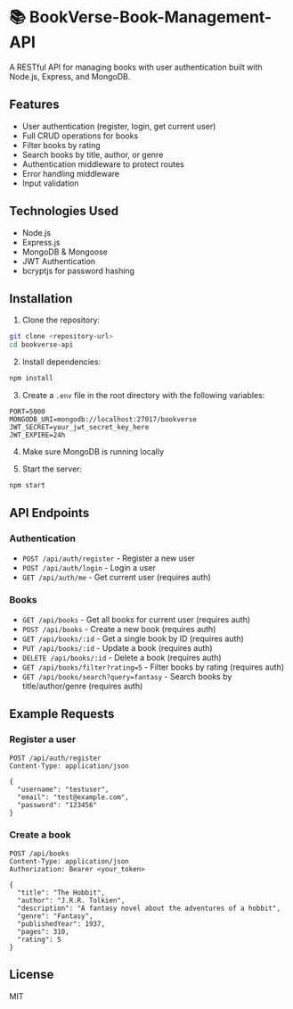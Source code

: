 
# 📚 BookVerse-Book-Management-API

A RESTful API for managing books with user authentication built with Node.js, Express, and MongoDB.

## Features

- User authentication (register, login, get current user)
- Full CRUD operations for books
- Filter books by rating
- Search books by title, author, or genre
- Authentication middleware to protect routes
- Error handling middleware
- Input validation

## Technologies Used

- Node.js
- Express.js
- MongoDB & Mongoose
- JWT Authentication
- bcryptjs for password hashing

## Installation

1. Clone the repository:
```bash
git clone <repository-url>
cd bookverse-api
```

2. Install dependencies:
```bash
npm install
```

3. Create a `.env` file in the root directory with the following variables:
```
PORT=5000
MONGODB_URI=mongodb://localhost:27017/bookverse
JWT_SECRET=your_jwt_secret_key_here
JWT_EXPIRE=24h
```

4. Make sure MongoDB is running locally

5. Start the server:
```bash
npm start
```

## API Endpoints

### Authentication

- `POST /api/auth/register` - Register a new user
- `POST /api/auth/login` - Login a user
- `GET /api/auth/me` - Get current user (requires auth)

### Books

- `GET /api/books` - Get all books for current user (requires auth)
- `POST /api/books` - Create a new book (requires auth)
- `GET /api/books/:id` - Get a single book by ID (requires auth)
- `PUT /api/books/:id` - Update a book (requires auth)
- `DELETE /api/books/:id` - Delete a book (requires auth)
- `GET /api/books/filter?rating=5` - Filter books by rating (requires auth)
- `GET /api/books/search?query=fantasy` - Search books by title/author/genre (requires auth)

## Example Requests

### Register a user

```
POST /api/auth/register
Content-Type: application/json

{
  "username": "testuser",
  "email": "test@example.com",
  "password": "123456"
}
```

### Create a book

```
POST /api/books
Content-Type: application/json
Authorization: Bearer <your_token>

{
  "title": "The Hobbit",
  "author": "J.R.R. Tolkien",
  "description": "A fantasy novel about the adventures of a hobbit",
  "genre": "Fantasy",
  "publishedYear": 1937,
  "pages": 310,
  "rating": 5
}
```

## License

MIT
